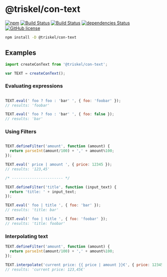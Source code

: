 # @triskel/con-text

[![npm](https://img.shields.io/npm/v/@triskel/con-text.svg?maxAge=1200)](https://www.npmjs.com/package/@triskel/con-text)
[![Build Status](https://travis-ci.org/triskeljs/con-text.svg?branch=master)](https://travis-ci.org/triskeljs/con-text)
[![Build Status](https://cloud.drone.io/api/badges/triskeljs/con-text/status.svg)](https://cloud.drone.io/triskeljs/app)
[![dependencies Status](https://david-dm.org/triskeljs/con-text/status.svg)](https://david-dm.org/triskeljs/con-text)
[![GitHub license](https://img.shields.io/badge/license-MIT-blue.svg)](LICENSE)

``` sh
npm install -D @triskel/con-text
```

## Examples

``` js
import createConText from '@triskel/con-text';

var TEXT = createConText();
```

### Evaluating expressions

``` js

TEXT.eval(' foo ? foo : 'bar' ', { foo: 'foobar' });
// results: 'foobar'

TEXT.eval(' foo ? foo : 'bar' ', { foo: false });
// results: 'bar'

```

### Using Filters

``` js

TEXT.defineFilter('amount', function (amount) {
  return parseInt(amount/100) + ',' + amount%100;
});

TEXT.eval(' price | amount ', { price: 12345 });
// results: '123,45'

/* ----------------------- */

TEXT.defineFilter('title', function (input_text) {
  return 'title: ' + input_text;
});

TEXT.eval(' foo | title ', { foo: 'bar' });
// results: 'title: bar'

TEXT.eval(' foo | title ', { foo: 'foobar' });
// results: 'title: foobar'

```

### Interpolating text

``` js
TEXT.defineFilter('amount', function (amount) {
  return parseInt(amount/100) + ',' + amount%100;
});

TEXT.interpolate('current price: {{ price | amount }}€', { price: 12345 });
// results: 'current price: 123,45€'

```
